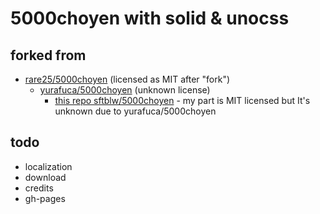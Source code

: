 # 5000choyen with solid & unocss



## forked from

- [rare25/5000choyen](https://github.com/rare25/5000choyen) (licensed as MIT after "fork")
    - [yurafuca/5000choyen](https://github.com/yurafuca/5000choyen) (unknown license)
        - [this repo sftblw/5000choyen](https://github.com/sftblw/5000choyen) - my part is MIT licensed but It's unknown due to yurafuca/5000choyen


## todo

- localization
- download
- credits
- gh-pages